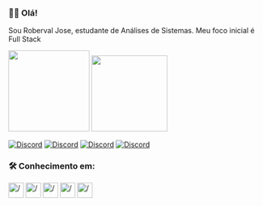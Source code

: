 ### 👨‍🎓 Olá!
Sou Roberval Jose, estudante de Análises de Sistemas.
Meu foco inicial é Full Stack

<div>
 <img height="160em" src="https://github-readme-stats.vercel.app/api?username=robervaljose&show_icons=true$theme=radical"/>
     <img height="150em" src="https://github-readme-stats.vercel.app/api/top-langs?username=robervaljose&layout=compact&theme=radical"/>
</div>

[![Discord](https://img.shields.io/badge/Discord-7289DA?style=for-the-badge&logo=discord&logoColor=white)](https://dev.to/jsroberval)
[![Discord](https://img.shields.io/badge/LinkedIn-0077B5?style=for-the-badge&logo=linkedin&logoColor=white)](https://www.linkedin.com/in/roberval-jose-61a88b221/)
[![Discord](https://img.shields.io/badge/Twitter-1DA1F2?style=for-the-badge&logo=twitter&logoColor=white)](https://twitter.com/JsRoberval)
[![Discord](https://img.shields.io/badge/Facebook-1877F2?style=for-the-badge&logo=facebook&logoColor=white)](https://www.linkedin.com/in/roberval-jose-61a88b221/)
### 🛠️ Conhecimento em:
<div>
 <img align="center" alt="/"height="30"widht="40"src="https://cdn.jsdelivr.net/gh/devicons/devicon/icons/html5/html5-plain-wordmark.svg""/>
    <img align="center" alt="/"height="30"widht="40"src="https://cdn.jsdelivr.net/gh/devicons/devicon/icons/java/java-original-wordmark.svg"/>
         <img align="center" alt="/"height="30"widht="40"src="https://cdn.jsdelivr.net/gh/devicons/devicon/icons/javascript/javascript-original.svg"/>                                <img align="center" alt="/"height="30"widht="40"src="https://cdn.jsdelivr.net/gh/devicons/devicon/icons/react/react-original.svg"/>                                          <img align="center" alt="/"height="30"widht="40"src="https://cdn.jsdelivr.net/gh/devicons/devicon/icons/css3/css3-plain-wordmark.svg"/>                                                            
  </div>
